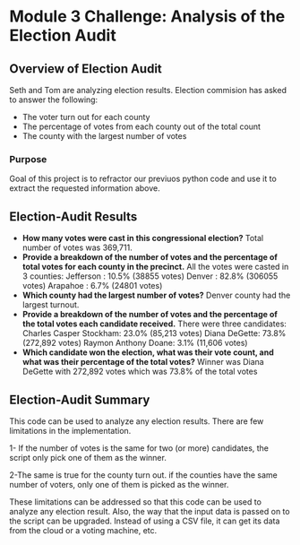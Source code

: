 # Module 3 Challenge: Analysis of the Election Audit

## Overview of Election Audit
Seth and Tom are analyzing election results. Election commision has asked to answer the following:
* The voter turn out for each county
* The percentage of votes from each county out of the total count
* The county with the largest number of votes

### Purpose
Goal of this project is to refractor our previuos python code and use it to extract the requested information above.
## Election-Audit Results
* **How many votes were cast in this congressional election?**
Total number of votes was 369,711.
* **Provide a breakdown of the number of votes and the percentage of total votes for each county in the precinct.**
All the votes were casted in 3 counties:
Jefferson :  10.5% (38855 votes)
Denver :  82.8% (306055 votes)
Arapahoe :  6.7% (24801 votes)
* **Which county had the largest number of votes?**
Denver county had the largest turnout.
* **Provide a breakdown of the number of votes and the percentage of the total votes each candidate received.**
There were three candidates:
Charles Casper Stockham: 23.0% (85,213 votes)
Diana DeGette: 73.8% (272,892 votes)
Raymon Anthony Doane: 3.1% (11,606 votes)
* **Which candidate won the election, what was their vote count, and what was their percentage of the total votes?**
Winner was Diana DeGette with 272,892 votes which was 73.8% of the total votes

## Election-Audit Summary
This code can be used to analyze any election results. There are few limitations in the implementation. 

1- If the number of votes is the same for two (or more) candidates, the script only pick one of them as the winner. 

2-The same is true for the county turn out. if the counties have the same number of voters, only one of them is picked as the winner. 

These limitations can be addressed so that this code can be used to analyze any election result.
Also, the way that the input data is passed on to the script can be upgraded. Instead of using a CSV file, it can get its data from the cloud or a voting machine, etc.
